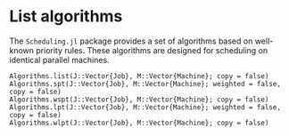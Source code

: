# List algorithms

The `Scheduling.jl` package provides a set of algorithms based on well-known priority rules. These algorithms are designed for scheduling on identical parallel machines.

```@docs
Algorithms.list(J::Vector{Job}, M::Vector{Machine}; copy = false)
Algorithms.spt(J::Vector{Job}, M::Vector{Machine}; weighted = false, copy = false)
Algorithms.wspt(J::Vector{Job}, M::Vector{Machine}; copy = false)
Algorithms.lpt(J::Vector{Job}, M::Vector{Machine}; weighted = false, copy = false)
Algorithms.wlpt(J::Vector{Job}, M::Vector{Machine}; copy = false)
```
